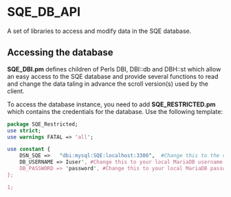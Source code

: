 # SQE_DB_API

A set of libraries to access and modify data in the 
SQE database.

## Accessing the database

**SQE_DBI.pm** defines children of Perls DBI, 
DBI::db and DBH::st which allow an easy access 
to the SQE database and provide several functions
to read and change the data taling in advance the
scroll version(s) used by the client.

To access the database instance, you need to add 
**SQE_RESTRICTED.pm** which contains the credentials
for the database. Use the following template:
```perl
package SQE_Restricted;
use strict;
use warnings FATAL => 'all';

use constant {
    DSN_SQE =>   "dbi:mysql:SQE:localhost:3306",  #Change this to the connection details of your local MariaDB server
    DB_USERNAME => Iuser', #Change this to your local MariaDB username for SQE
    DB_PASSWORD => 'password', #Change this to your local MariaDB password
};

1;
```
